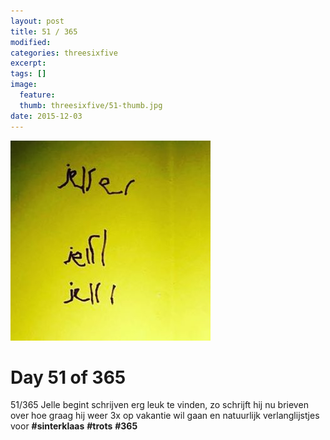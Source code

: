 ```yaml
---
layout: post
title: 51 / 365
modified:
categories: threesixfive
excerpt:
tags: []
image:
  feature: 
  thumb: threesixfive/51-thumb.jpg
date: 2015-12-03
---
```


![51](/images/threesixfive/51.jpg)

# Day 51 of 365

51/365 Jelle begint schrijven erg leuk te vinden, zo schrijft hij nu brieven over hoe graag hij weer 3x op vakantie wil gaan en natuurlijk verlanglijstjes voor **\#sinterklaas** **\#trots** **\#365**

